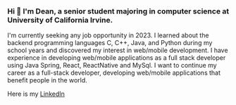 ### Hi 👋 I'm Dean, a senior student majoring in computer science at University of California Irvine.

I'm currently seeking any job opportunity in 2023. I learned about the backend programming languages C, C++, Java, and Python during my school years and discovered my interest in web/mobile development. I have experience in developing web/mobile applications as a full stack developer using Java Spring, React, ReactNative and MySql. I want to continue my career as a full-stack developer, developing web/mobile applications that benefit people in the world. 

Here is my [LinkedIn](https://www.linkedin.com/in/dean-yim-18853516a)


<!--  
**deanyim0226/deanyim0226** is a ✨ _special_ ✨ repository because its `README.md` (this file) appears on your GitHub profile.

Here are some ideas to get you started:

- 🔭 I’m currently working on ...
- 🌱 I’m currently learning ...
- 👯 I’m looking to collaborate on ...
- 🤔 I’m looking for help with ...
- 💬 Ask me about ...
- 📫 How to reach me: ...
- 😄 Pronouns: ...
- ⚡ Fun fact: ...
-->
